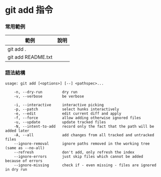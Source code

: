 # git add 指令

### 常用範例

| 範例                 | 說明  |
|--------------------|-----|
| git add .          |     |
| git add README.txt |     |

### 語法結構

```
usage: git add [<options>] [--] <pathspec>...

    -n, --dry-run         dry run
    -v, --verbose         be verbose

    -i, --interactive     interactive picking
    -p, --patch           select hunks interactively
    -e, --edit            edit current diff and apply
    -f, --force           allow adding otherwise ignored files
    -u, --update          update tracked files
    -N, --intent-to-add   record only the fact that the path will be added later
    -A, --all             add changes from all tracked and untracked files
    --ignore-removal      ignore paths removed in the working tree (same as --no-all)
    --refresh             don't add, only refresh the index
    --ignore-errors       just skip files which cannot be added because of errors
    --ignore-missing      check if - even missing - files are ignored in dry run
```